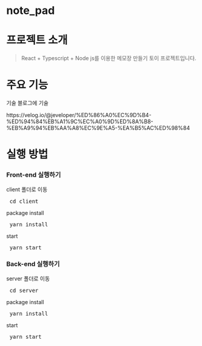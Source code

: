 # note_pad

<h1> 프로젝트 소개 </h1>
<blockquote> React + Typescript + Node js를 이용한 메모장 만들기 토이 프로젝트입니다. </blockquote>

<h1> 주요 기능 </h1>
<p>기술 블로그에 기술<p>
https://velog.io/@jeveloper/%ED%86%A0%EC%9D%B4-%ED%94%84%EB%A1%9C%EC%A0%9D%ED%8A%B8-%EB%A9%94%EB%AA%A8%EC%9E%A5-%EA%B5%AC%ED%98%84

<h1> 실행 방법 </h1>

<h3> Front-end 실행하기  </h3>
client 폴더로 이동
<pre> cd client </pre>
package install
<pre> yarn install  </pre>
start
<pre> yarn start  </pre>

<h3> Back-end 실행하기  </h3>
server 폴더로 이동
<pre> cd server </pre>
package install
<pre> yarn install  </pre>
start
<pre> yarn start  </pre>

